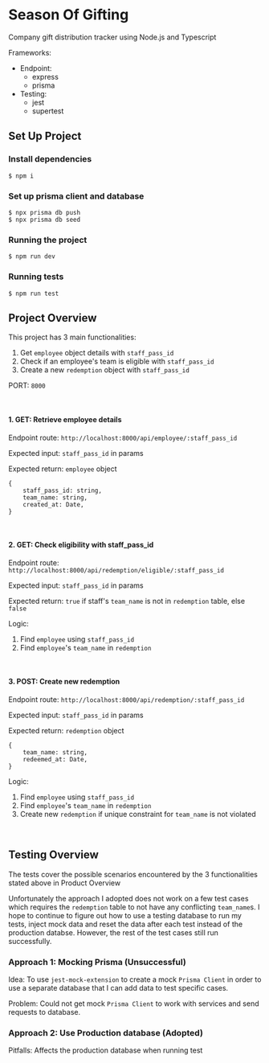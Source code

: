 # Season Of Gifting
Company gift distribution tracker using Node.js and Typescript

Frameworks: 

* Endpoint:
    * express
    * prisma
* Testing:
    * jest
    * supertest

## Set Up Project

### Install dependencies

    $ npm i

### Set up prisma client and database

    $ npx prisma db push
    $ npx prisma db seed

### Running the project

    $ npm run dev

### Running tests

    $ npm run test

## Project Overview

This project has 3 main functionalities:

1. Get `employee` object details with `staff_pass_id`
2. Check if an employee's team is eligible with `staff_pass_id`
3. Create a new `redemption` object with `staff_pass_id`

PORT: `8000`

<br> 


#### 1. GET: Retrieve employee details

Endpoint route: `http://localhost:8000/api/employee/:staff_pass_id`

Expected input: `staff_pass_id` in params

Expected return: `employee` object

```
{
    staff_pass_id: string,
    team_name: string,
    created_at: Date,
}
```


<br> 


#### 2. GET: Check eligibility with staff_pass_id

Endpoint route: `http://localhost:8000/api/redemption/eligible/:staff_pass_id`

Expected input: `staff_pass_id` in params

Expected return: `true` if staff's `team_name` is not in `redemption` table, else `false`

Logic:
1. Find `employee` using `staff_pass_id`
2. Find `employee`'s `team_name` in `redemption`
   

<br> 


#### 3. POST: Create new redemption

Endpoint route: `http://localhost:8000/api/redemption/:staff_pass_id`

Expected input: `staff_pass_id` in params

Expected return: `redemption` object

```
{
    team_name: string,
    redeemed_at: Date,
}
```

Logic:
1. Find `employee` using `staff_pass_id`
2. Find `employee`'s `team_name` in `redemption`
3. Create new `redemption` if unique constraint for `team_name` is not violated


<br> 

## Testing Overview

The tests cover the possible scenarios encountered by the 3 functionalities stated above in Product Overview

Unfortunately the approach I adopted does not work on a few test cases which requires the `redemption` table to not have any conflicting `team_name`s.
I hope to continue to figure out how to use a testing database to run my tests, inject mock data and reset the data after each test instead of the production databse. However, the rest of the test cases still run successfully.

### Approach 1: Mocking Prisma (Unsuccessful)

Idea: To use `jest-mock-extension` to create a mock `Prisma Client` in order to use a separate database that I can add data to test specific cases. 

Problem: Could not get mock `Prisma Client` to work with services and send requests to database.

### Approach 2: Use Production database (Adopted)

Pitfalls: Affects the production database when running test
    

